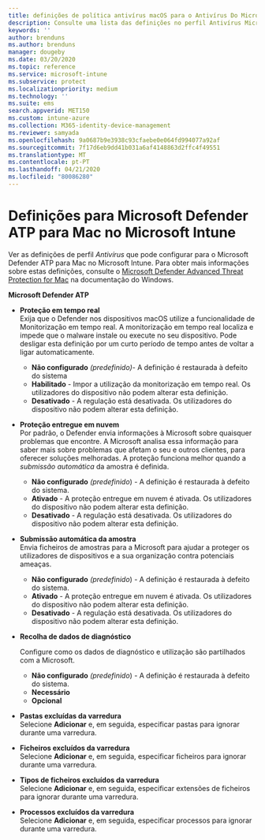 ```yaml
---
title: definições de política antivírus macOS para o Antivírus Do Microsoft Defender para Intune [ Microsoft Docs
description: Consulte uma lista das definições no perfil Antivírus Microsoft Defender para macOS. Este perfil faz parte da política antivírus de segurança endpoint para macOS no Microsoft Intune.
keywords: ''
author: brenduns
ms.author: brenduns
manager: dougeby
ms.date: 03/20/2020
ms.topic: reference
ms.service: microsoft-intune
ms.subservice: protect
ms.localizationpriority: medium
ms.technology: ''
ms.suite: ems
search.appverid: MET150
ms.custom: intune-azure
ms.collection: M365-identity-device-management
ms.reviewer: samyada
ms.openlocfilehash: 9a0687b9e3938c93cfaebe0e064fd994077a92af
ms.sourcegitcommit: 7f17d6eb9dd41b031a6af4148863d2ffc4f49551
ms.translationtype: MT
ms.contentlocale: pt-PT
ms.lasthandoff: 04/21/2020
ms.locfileid: "80086280"
---
```

# <a name="settings-for-microsoft-defender-atp-for-mac-in-microsoft-intune"></a>Definições para Microsoft Defender ATP para Mac no Microsoft Intune

Ver as definições de perfil *Antivírus* que pode configurar para o Microsoft Defender ATP para Mac no Microsoft Intune. Para obter mais informações sobre estas definições, consulte o [Microsoft Defender Advanced Threat Protection for Mac](https://docs.microsoft.com/windows/security/threat-protection/microsoft-defender-atp/microsoft-defender-atp-mac) na documentação do Windows.

**Microsoft Defender ATP**

- **Proteção em tempo real**  
  Exija que o Defender nos dispositivos macOS utilize a funcionalidade de Monitorização em tempo real. A monitorização em tempo real localiza e impede que o malware instale ou execute no seu dispositivo. Pode desligar esta definição por um curto período de tempo antes de voltar a ligar automaticamente.

  - **Não configurado** *(predefinido)*- A definição é restaurada à defeito do sistema
  - **Habilitado** - Impor a utilização da monitorização em tempo real. Os utilizadores do dispositivo não podem alterar esta definição.
  - **Desativado** - A regulação está desativada. Os utilizadores do dispositivo não podem alterar esta definição.

- **Proteção entregue em nuvem**  
  Por padrão, o Defender envia informações à Microsoft sobre quaisquer problemas que encontre. A Microsoft analisa essa informação para saber mais sobre problemas que afetam o seu e outros clientes, para oferecer soluções melhoradas. A proteção funciona melhor quando a *submissão automática* da amostra é definida.

  - **Não configurado** *(predefinido*) - A definição é restaurada à defeito do sistema.
  - **Ativado** - A proteção entregue em nuvem é ativada. Os utilizadores do dispositivo não podem alterar esta definição.
  - **Desativado** - A regulação está desativada. Os utilizadores do dispositivo não podem alterar esta definição.

- **Submissão automática da amostra**  
  Envia ficheiros de amostras para a Microsoft para ajudar a proteger os utilizadores de dispositivos e a sua organização contra potenciais ameaças.

  - **Não configurado** *(predefinido*) - A definição é restaurada à defeito do sistema.
  - **Ativado** - A proteção entregue em nuvem é ativada.  Os utilizadores do dispositivo não podem alterar esta definição.
  - **Desativado** - A regulação está desativada. Os utilizadores do dispositivo não podem alterar esta definição.

- **Recolha de dados de diagnóstico**

  Configure como os dados de diagnóstico e utilização são partilhados com a Microsoft.

  - **Não configurado** *(predefinido*) - A definição é restaurada à defeito do sistema.
  - **Necessário**
  - **Opcional**

- **Pastas excluídas da varredura**  
  Selecione **Adicionar** e, em seguida, especificar pastas para ignorar durante uma varredura.

- **Ficheiros excluídos da varredura**  
  Selecione **Adicionar** e, em seguida, especificar ficheiros para ignorar durante uma varredura.

- **Tipos de ficheiros excluídos da varredura**  
  Selecione **Adicionar** e, em seguida, especificar extensões de ficheiros para ignorar durante uma varredura.

- **Processos excluídos da varredura**  
  Selecione **Adicionar** e, em seguida, especificar processos para ignorar durante uma varredura.
